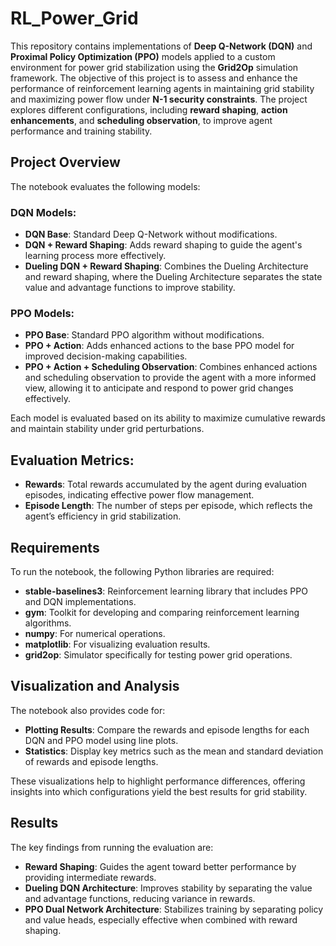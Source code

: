 # RL_Power_Grid 

This repository contains implementations of **Deep Q-Network (DQN)** and **Proximal Policy Optimization (PPO)** models applied to a custom environment for power grid stabilization using the **Grid2Op** simulation framework. The objective of this project is to assess and enhance the performance of reinforcement learning agents in maintaining grid stability and maximizing power flow under **N-1 security constraints**. The project explores different configurations, including **reward shaping**, **action enhancements**, and **scheduling observation**, to improve agent performance and training stability.

## Project Overview

The notebook evaluates the following models:

### DQN Models:
- **DQN Base**: Standard Deep Q-Network without modifications.
- **DQN + Reward Shaping**: Adds reward shaping to guide the agent's learning process more effectively.
- **Dueling DQN + Reward Shaping**: Combines the Dueling Architecture and reward shaping, where the Dueling Architecture separates the state value and advantage functions to improve stability.

### PPO Models:
- **PPO Base**: Standard PPO algorithm without modifications.
- **PPO + Action**: Adds enhanced actions to the base PPO model for improved decision-making capabilities.
- **PPO + Action + Scheduling Observation**: Combines enhanced actions and scheduling observation to provide the agent with a more informed view, allowing it to anticipate and respond to power grid changes effectively.

Each model is evaluated based on its ability to maximize cumulative rewards and maintain stability under grid perturbations.

## Evaluation Metrics:
- **Rewards**: Total rewards accumulated by the agent during evaluation episodes, indicating effective power flow management.
- **Episode Length**: The number of steps per episode, which reflects the agent’s efficiency in grid stabilization.

## Requirements
To run the notebook, the following Python libraries are required:
- **stable-baselines3**: Reinforcement learning library that includes PPO and DQN implementations.
- **gym**: Toolkit for developing and comparing reinforcement learning algorithms.
- **numpy**: For numerical operations.
- **matplotlib**: For visualizing evaluation results.
- **grid2op**: Simulator specifically for testing power grid operations.

## Visualization and Analysis
The notebook also provides code for:
- **Plotting Results**: Compare the rewards and episode lengths for each DQN and PPO model using line plots.
- **Statistics**: Display key metrics such as the mean and standard deviation of rewards and episode lengths.

These visualizations help to highlight performance differences, offering insights into which configurations yield the best results for grid stability.

## Results
The key findings from running the evaluation are:
- **Reward Shaping**: Guides the agent toward better performance by providing intermediate rewards.
- **Dueling DQN Architecture**: Improves stability by separating the value and advantage functions, reducing variance in rewards.
- **PPO Dual Network Architecture**: Stabilizes training by separating policy and value heads, especially effective when combined with reward shaping.
